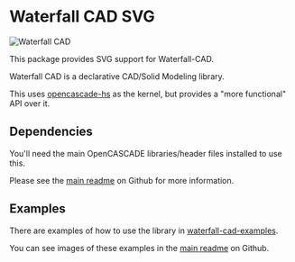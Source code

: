 # Waterfall CAD SVG

![Waterfall CAD](https://raw.githubusercontent.com/joe-warren/opencascade-hs/main/images/logo/waterfall-cad-logo-name.svg)

This package provides SVG support for Waterfall-CAD.

Waterfall CAD is a declarative CAD/Solid Modeling library.

This uses [opencascade-hs](https://hackage.haskell.org/package/opencascade-hs) as the kernel, but provides a "more functional" API over it.

## Dependencies 

You'll need the main OpenCASCADE libraries/header files installed to use this.

Please see the [main readme](https://github.com/joe-warren/opencascade-hs/#installing-dependencies) on Github for more information.

## Examples

There are examples of how to use the library in [waterfall-cad-examples](https://hackage.haskell.org/package/waterfall-cad-examples).

You can see images of these examples in the [main readme](https://github.com/joe-warren/opencascade-hs/#examples) on Github.